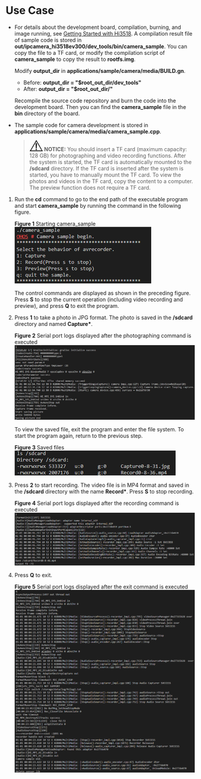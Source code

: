 # Use Case<a name="EN-US_TOPIC_0000001055686082"></a>

-   For details about the development board, compilation, burning, and image running, see  [Getting Started with Hi3518](../quick-start/hi3518-development-board.md). A compilation result file of sample code is stored in  **out/ipcamera\_hi3518ev300/dev\_tools/bin/camera\_sample**. You can copy the file to a TF card, or modify the compilation script of  **camera\_sample**  to copy the result to  **rootfs.img**.

    Modify  **output\_dir**  in  **applications/sample/camera/media/BUILD.gn**.

    -   Before:  **output\_dir = "$root\_out\_dir/dev\_tools"**
    -   After:  **output\_dir = "$root\_out\_dir/"**

    Recompile the source code repository and burn the code into the development board. Then you can find the  **camera\_sample**  file in the  **bin**  directory of the board.

-   The sample code for camera development is stored in  **applications/sample/camera/media/camera\_sample.cpp**.

    >![](public_sys-resources/icon-notice.gif) **NOTICE:** 
    >You should insert a TF card \(maximum capacity: 128 GB\) for photographing and video recording functions. After the system is started, the TF card is automatically mounted to the  **/sdcard**  directory. If the TF card is inserted after the system is started, you have to manually mount the TF card. To view the photos and videos in the TF card, copy the content to a computer. The preview function does not require a TF card.


1.  Run the  **cd**  command to go to the end path of the executable program and start  **camera\_sample**  by running the command in the following figure.

    **Figure  1**  Starting camera\_sample<a name="en-us_topic_0000001055301733_fig380985885020"></a>  
    ![](figures/starting-camera_sample.png "starting-camera_sample")

    The control commands are displayed as shown in the preceding figure. Press  **S**  to stop the current operation \(including video recording and preview\), and press  **Q**  to exit the program.

2.  Press  **1**  to take a photo in JPG format. The photo is saved in the  **/sdcard**  directory and named  **Capture\***.

    **Figure  2**  Serial port logs displayed after the photographing command is executed<a name="en-us_topic_0000001055301733_fig17819185018384"></a>  
    ![](figures/serial-port-logs-displayed-after-the-photographing-command-is-executed.png "serial-port-logs-displayed-after-the-photographing-command-is-executed")

    To view the saved file, exit the program and enter the file system. To start the program again, return to the previous step.

    **Figure  3**  Saved files<a name="en-us_topic_0000001055301733_fig166391743154619"></a>  
    ![](figures/saved-files.png "saved-files")

3.  Press  **2**  to start recording. The video file is in MP4 format and saved in the  **/sdcard**  directory with the name  **Record\***. Press  **S**  to stop recording.

    **Figure  4**  Serial port logs displayed after the recording command is executed<a name="en-us_topic_0000001055301733_fig6340814174317"></a>  
    ![](figures/serial-port-logs-displayed-after-the-recording-command-is-executed.png "serial-port-logs-displayed-after-the-recording-command-is-executed")

4.  Press  **Q**  to exit.

    **Figure  5**  Serial port logs displayed after the exit command is executed<a name="en-us_topic_0000001055301733_fig1755682174514"></a>  
    ![](figures/serial-port-logs-displayed-after-the-exit-command-is-executed.png "serial-port-logs-displayed-after-the-exit-command-is-executed")


